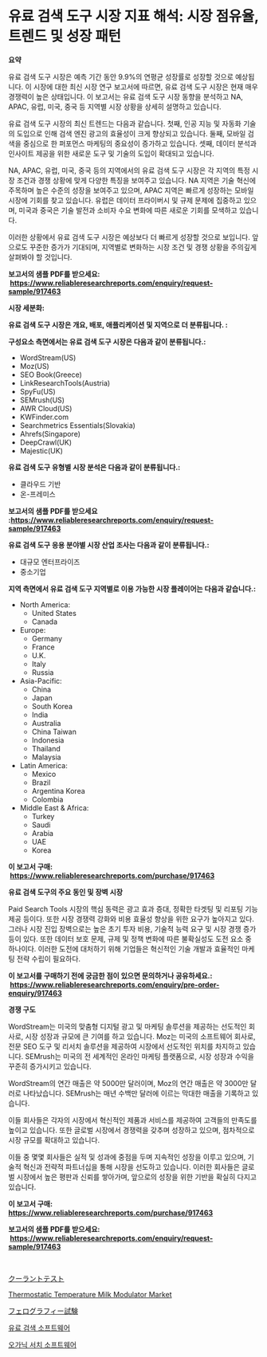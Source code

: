 <p><h1>유료 검색 도구 시장 지표 해석: 시장 점유율, 트렌드 및 성장 패턴</h1></p><p><strong>요약</strong></p>
<p><p>유료 검색 도구 시장은 예측 기간 동안 9.9%의 연평균 성장률로 성장할 것으로 예상됩니다. 이 시장에 대한 최신 시장 연구 보고서에 따르면, 유료 검색 도구 시장은 현재 매우 경쟁력이 높은 상태입니다. 이 보고서는 유료 검색 도구 시장 동향을 분석하고 NA, APAC, 유럽, 미국, 중국 등 지역별 시장 상황을 상세히 설명하고 있습니다. </p><p>유료 검색 도구 시장의 최신 트렌드는 다음과 같습니다. 첫째, 인공 지능 및 자동화 기술의 도입으로 인해 검색 엔진 광고의 효율성이 크게 향상되고 있습니다. 둘째, 모바일 검색을 중심으로 한 퍼포먼스 마케팅의 중요성이 증가하고 있습니다. 셋째, 데이터 분석과 인사이트 제공을 위한 새로운 도구 및 기술의 도입이 확대되고 있습니다.</p><p>NA, APAC, 유럽, 미국, 중국 등의 지역에서의 유료 검색 도구 시장은 각 지역의 특정 시장 조건과 경쟁 상황에 맞게 다양한 특징을 보여주고 있습니다. NA 지역은 기술 혁신에 주목하며 높은 수준의 성장을 보여주고 있으며, APAC 지역은 빠르게 성장하는 모바일 시장에 기회를 찾고 있습니다. 유럽은 데이터 프라이버시 및 규제 문제에 집중하고 있으며, 미국과 중국은 기술 발전과 소비자 수요 변화에 따른 새로운 기회를 모색하고 있습니다.</p><p>이러한 상황에서 유료 검색 도구 시장은 예상보다 더 빠르게 성장할 것으로 보입니다. 앞으로도 꾸준한 증가가 기대되며, 지역별로 변화하는 시장 조건 및 경쟁 상황을 주의깊게 살펴봐야 할 것입니다.</p></p>
<p><strong>보고서의 샘플 PDF를 받으세요: &nbsp;<a href="https://www.reliableresearchreports.com/enquiry/request-sample/917463">https://www.reliableresearchreports.com/enquiry/request-sample/917463</a></strong></p>
<p><strong>시장 세분화:</strong></p>
<p><strong> 유료 검색 도구 시장은 개요, 배포, 애플리케이션 및 지역으로 더 분류됩니다. :</strong></p>
<p><strong>구성요소 측면에서는 유료 검색 도구 시장은 다음과 같이 분류됩니다.:</strong></p>
<p><ul><li>WordStream(US)</li><li>Moz(US)</li><li>SEO Book(Greece)</li><li>LinkResearchTools(Austria)</li><li>SpyFu(US)</li><li>SEMrush(US)</li><li>AWR Cloud(US)</li><li>KWFinder.com</li><li>Searchmetrics Essentials(Slovakia)</li><li>Ahrefs(Singapore)</li><li>DeepCrawl(UK)</li><li>Majestic(UK)</li></ul></p>
<p><strong> 유료 검색 도구 유형별 시장 분석은 다음과 같이 분류됩니다.:</strong></p>
<p><ul><li>클라우드 기반</li><li>온-프레미스</li></ul></p>
<p><strong>보고서의 샘플 PDF를 받으세요 :<a href="https://www.reliableresearchreports.com/enquiry/request-sample/917463">https://www.reliableresearchreports.com/enquiry/request-sample/917463</a></strong></p>
<p><strong> 유료 검색 도구 응용 분야별 시장 산업 조사는 다음과 같이 분류됩니다.:</strong></p>
<p><ul><li>대규모 엔터프라이즈</li><li>중소기업</li></ul></p>
<p><strong>지역 측면에서 유료 검색 도구 지역별로 이용 가능한 시장 플레이어는 다음과 같습니다.:</strong></p>
<p><ul>
    <li>
        North America:
        <ul>
            <li>United States</li>
            <li>Canada</li>
        </ul>
    </li>
    <li>
        Europe:
        <ul>
            <li>Germany</li>
            <li>France</li>
            <li>U.K.</li>
            <li>Italy</li>
            <li>Russia</li>
        </ul>
    </li>
    <li>
        Asia-Pacific:
        <ul>
            <li>China</li>
            <li>Japan</li>
            <li>South Korea</li>
            <li>India</li>
            <li>Australia</li>
            <li>China Taiwan</li>
            <li>Indonesia</li>
            <li>Thailand</li>
            <li>Malaysia</li>
        </ul>
    </li>
    <li>
        Latin America:
        <ul>
            <li>Mexico</li>
            <li>Brazil</li>
            <li>Argentina Korea</li>
            <li>Colombia</li>
        </ul>
    </li>
    <li>
        Middle East & Africa:
        <ul>
            <li>Turkey</li>
            <li>Saudi</li>
            <li>Arabia</li>
            <li>UAE</li>
            <li>Korea</li>
        </ul>
    </li>
    </ul></p>
<p><strong>이 보고서 구매: &nbsp;<a href="https://www.reliableresearchreports.com/purchase/917463">https://www.reliableresearchreports.com/purchase/917463</a></strong></p>
<p><strong>유료 검색 도구의 주요 동인 및 장벽 시장</strong></p>
<p><p>Paid Search Tools 시장의 핵심 동력은 광고 효과 증대, 정확한 타겟팅 및 리포팅 기능 제공 등이다. 또한 시장 경쟁력 강화와 비용 효율성 향상을 위한 요구가 높아지고 있다. 그러나 시장 진입 장벽으로는 높은 초기 투자 비용, 기술적 능력 요구 및 시장 경쟁 증가 등이 있다. 또한 데이터 보호 문제, 규제 및 정책 변화에 따른 불확실성도 도전 요소 중 하나이다. 이러한 도전에 대처하기 위해 기업들은 혁신적인 기술 개발과 효율적인 마케팅 전략 수립이 필요하다.</p></p>
<p><strong>이 보고서를 구매하기 전에 궁금한 점이 있으면 문의하거나 공유하세요.: &nbsp;<a href="https://www.reliableresearchreports.com/enquiry/pre-order-enquiry/917463">https://www.reliableresearchreports.com/enquiry/pre-order-enquiry/917463</a></strong></p>
<p><strong>경쟁 구도</strong></p>
<p><p>WordStream는 미국의 맞춤형 디지털 광고 및 마케팅 솔루션을 제공하는 선도적인 회사로, 시장 성장과 규모에 큰 기여를 하고 있습니다. Moz는 미국의 소프트웨어 회사로, 전문 SEO 도구 및 리서치 솔루션을 제공하여 시장에서 선도적인 위치를 차지하고 있습니다. SEMrush는 미국의 전 세계적인 온라인 마케팅 플랫폼으로, 시장 성장과 수익을 꾸준히 증가시키고 있습니다.</p><p>WordStream의 연간 매출은 약 5000만 달러이며, Moz의 연간 매출은 약 3000만 달러로 나타났습니다. SEMrush는 매년 수백만 달러에 이르는 막대한 매출을 기록하고 있습니다.</p><p>이들 회사들은 각자의 시장에서 혁신적인 제품과 서비스를 제공하여 고객들의 만족도를 높이고 있습니다. 또한 글로벌 시장에서 경쟁력을 갖추며 성장하고 있으며, 점차적으로 시장 규모를 확대하고 있습니다.</p><p>이들 중 몇몇 회사들은 실적 및 성과에 중점을 두며 지속적인 성장을 이루고 있으며, 기술적 혁신과 전략적 파트너십을 통해 시장을 선도하고 있습니다. 이러한 회사들은 글로벌 시장에서 높은 평판과 신뢰를 쌓아가며, 앞으로의 성장을 위한 기반을 확실히 다지고 있습니다.</p></p>
<p><strong>이 보고서 구매: &nbsp; <a href="https://www.reliableresearchreports.com/purchase/917463">https://www.reliableresearchreports.com/purchase/917463</a></strong></p>
<p><strong>보고서의 샘플 PDF를 받으세요: &nbsp;<a href="https://www.reliableresearchreports.com/enquiry/request-sample/917463">https://www.reliableresearchreports.com/enquiry/request-sample/917463</a></strong><strong></strong></p>
<p>&nbsp;</p>
<p><p><a href="https://github.com/mreklxf44233/Market-Research-Report-List-1/blob/main/4787752183295.md">クーラントテスト</a></p><p><a href="https://issuu.com/reportprime-2/docs/thermostatic-temperature-milk-modulator-market-siz">Thermostatic Temperature Milk Modulator Market</a></p><p><a href="https://github.com/cbigkbh02719/Market-Research-Report-List-1/blob/main/1638224183296.md">フェログラフィー試験</a></p><p><a href="https://github.com/vsr06p4p49/Market-Research-Report-List-1/blob/main/3560377183369.md">유료 검색 소프트웨어</a></p><p><a href="https://github.com/oajzkywllm460/Market-Research-Report-List-1/blob/main/5638127183368.md">오가닉 서치 소프트웨어</a></p></p>